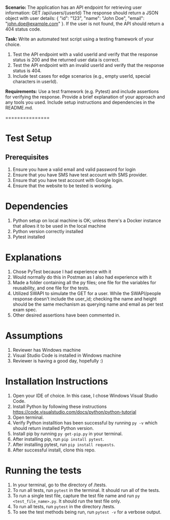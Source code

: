 **Scenario:**
The application has an API endpoint for retrieving user information: 
GET /api/users/{userId} 
The response should return a JSON object with user details: { "id": "123", "name": "John Doe", "email": "john.doe@example.com" }. If the user is not found, the API should return a 404 status code. 

**Task:**
Write an automated test script using a testing framework of your choice. 
1. Test the API endpoint with a valid userId and verify that the response status is 200 and the returned user data is correct. 
2. Test the API endpoint with an invalid userId and verify that the response status is 404. 
3. Include test cases for edge scenarios (e.g., empty userId, special characters in userId). 

**Requirements:**
Use a test framework (e.g. Pytest) and include assertions for verifying the response. 
Provide a brief explanation of your approach and any tools you used. 
Include setup instructions and dependencies in the README.md. 

===============

# Test Setup
## Prerequisites
1. Ensure you have a valid email and valid password for login
2. Ensure that you have SMS have test account with SMS provider.
3. Ensure that you have test account with Google login.
4. Ensure that the website to be tested is working.

# Dependencies
1. Python setup on local machine is OK; unless there's a Docker instance that allows it to be used in the local machine
2. Python version correctly installed
3. Pytest installed

# Explanations
1. Chose PyTest because I had experience with it
2. Would normally do this in Postman as I also had experience with it
3. Made a folder containing all the py files; one file for the variables for reusability, and one file for the tests.
4. Utilized SWAPI to simulate the GET for a user. While the SWAPI/people response doesn't include the user_id; checking the name and height should be the same mechanism as querying name and email as per test exam spec.
5. Other desired assertions have been commented in. 

# Assumptions
1. Reviewer has Windows machine
2. Visual Studio Code is installed in Windows machine
3. Reviewer is having a good day, hopefully :)

# Installation Instructions
1. Open your IDE of choice. In this case, I chose Windows Visual Studio Code.
2. Install Python by following these instructions https://code.visualstudio.com/docs/python/python-tutorial
3. Open terminal.
4. Verify Python installtion has been successful by running `py -v` which should return installed Python version.
5. Install pip by running `py get-pip.py` in your terminal.
6. After installing pip, run `pip install pytest`.
7. After installing pytest, run `pip install requests`.
8. After successful install, clone this repo.

# Running the tests
1. In your terminal, go to the directory of /tests.
2. To run all tests, run `pytest` in the terminal. It should run all of the tests.
3. To run a single test file, capture the test file name and run `py <test_file_name>.py`. It should run the test file only.
4. To run all tests, run `pytest` in the directory /tests.
5. To see the test methods being run, run `pytest -v` for a verbose output. 
